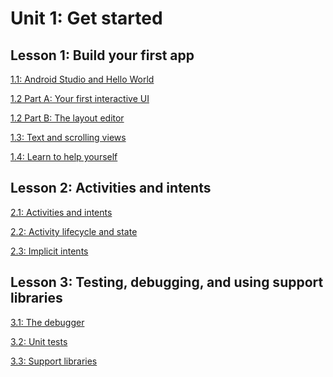 # Unit 1: Get started

## Lesson 1: Build your first app

[1.1: Android Studio and Hello World](./1-1/)

[1.2 Part A: Your first interactive UI]()

[1.2 Part B: The layout editor]()

[1.3: Text and scrolling views]()

[1.4: Learn to help yourself]()

## Lesson 2: Activities and intents

[2.1: Activities and intents]()

[2.2: Activity lifecycle and state]()

[2.3: Implicit intents]()

## Lesson 3: Testing, debugging, and using support libraries

[3.1: The debugger]()

[3.2: Unit tests]()

[3.3: Support libraries]()
